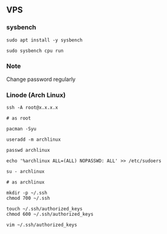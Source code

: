 ## VPS

### sysbench

```
sudo apt install -y sysbench
```

```
sudo sysbench cpu run
```

### Note

Change password regularly

### Linode (Arch Linux)

```
ssh -A root@x.x.x.x
```

```
# as root

pacman -Syu

useradd -m archlinux

passwd archlinux

echo '%archlinux ALL=(ALL) NOPASSWD: ALL' >> /etc/sudoers

su - archlinux
```

```
# as archlinux

mkdir -p ~/.ssh
chmod 700 ~/.ssh

touch ~/.ssh/authorized_keys
chmod 600 ~/.ssh/authorized_keys

vim ~/.ssh/authorized_keys
```
